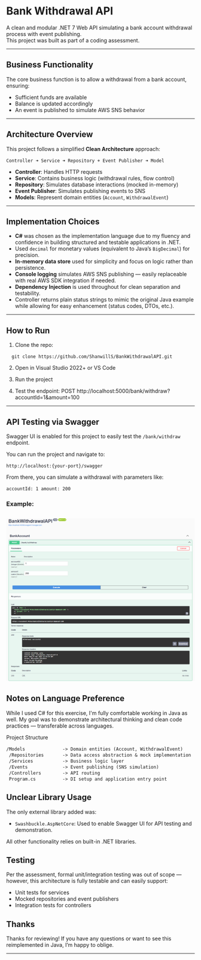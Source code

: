 # Bank Withdrawal API

A clean and modular .NET 7 Web API simulating a bank account withdrawal process with event publishing.  
This project was built as part of a coding assessment.

---

## Business Functionality

The core business function is to allow a withdrawal from a bank account, ensuring:
- Sufficient funds are available
- Balance is updated accordingly
- An event is published to simulate AWS SNS behavior

---

## Architecture Overview

This project follows a simplified **Clean Architecture** approach:
```
Controller ➜ Service ➜ Repository + Event Publisher ➜ Model
```

- **Controller**: Handles HTTP requests
- **Service**: Contains business logic (withdrawal rules, flow control)
- **Repository**: Simulates database interactions (mocked in-memory)
- **Event Publisher**: Simulates publishing events to SNS
- **Models**: Represent domain entities (`Account`, `WithdrawalEvent`)

---

## Implementation Choices

- **C#** was chosen as the implementation language due to my fluency and confidence in building structured and testable applications in .NET.
- Used `decimal` for monetary values (equivalent to Java’s `BigDecimal`) for precision.
- **In-memory data store** used for simplicity and focus on logic rather than persistence.
- **Console logging** simulates AWS SNS publishing — easily replaceable with real AWS SDK integration if needed.
- **Dependency Injection** is used throughout for clean separation and testability.
- Controller returns plain status strings to mimic the original Java example while allowing for easy enhancement (status codes, DTOs, etc.).

---

## How to Run

1. Clone the repo:
  ```
    git clone https://github.com/ShanwillS/BankWithdrawalAPI.git
  ```
2. Open in Visual Studio 2022+ or VS Code

3. Run the project

4. Test the endpoint: POST http://localhost:5000/bank/withdraw?accountId=1&amount=100

---
## API Testing via Swagger

Swagger UI is enabled for this project to easily test the `/bank/withdraw` endpoint.

You can run the project and navigate to:
```
http://localhost:{your-port}/swagger
```
From there, you can simulate a withdrawal with parameters like:
```
accountId: 1 amount: 200
```
### Example:
![Swagger Screenshot](BankWithdrawalAPI/docs/swagger-ui.png)
---

## Notes on Language Preference
While I used C# for this exercise, I'm fully comfortable working in Java as well.
My goal was to demonstrate architectural thinking and clean code practices — transferable across languages.

Project Structure
```
/Models              -> Domain entities (Account, WithdrawalEvent)
 /Repositories       -> Data access abstraction & mock implementation
 /Services           -> Business logic layer
 /Events             -> Event publishing (SNS simulation)
 /Controllers        -> API routing
 Program.cs          -> DI setup and application entry point
```

## Unclear Library Usage
The only external library added was:

- `Swashbuckle.AspNetCore`: Used to enable Swagger UI for API testing and demonstration.

All other functionality relies on built-in .NET libraries.

## Testing
Per the assessment, formal unit/integration testing was out of scope — however, this architecture is fully testable and can easily support:

- Unit tests for services
- Mocked repositories and event publishers
- Integration tests for controllers

## Thanks
Thanks for reviewing! If you have any questions or want to see this reimplemented in Java, I’m happy to oblige.

---

###
